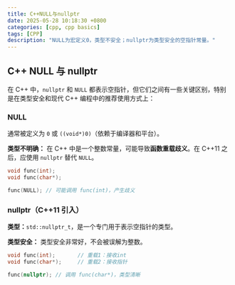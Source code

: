 ```yaml
---
title: C++NULL与nullptr
date: 2025-05-28 10:18:30 +0800
categories: [cpp, cpp basics]
tags: [CPP]
description: "NULL为宏定义0，类型不安全；nullptr为类型安全的空指针常量。"
---
```

## C++ NULL 与 nullptr

在 C++ 中，`nullptr` 和 `NULL` 都表示空指针，但它们之间有一些关键区别，特别是在类型安全和现代 C++ 编程中的推荐使用方式上：

### NULL

通常被定义为 `0` 或 `((void*)0)`（依赖于编译器和平台）。

**类型不明确：** 在 C++ 中是一个整数常量，可能导致**函数重载歧义**。在 C++11 之后，应使用 `nullptr` 替代 `NULL`。

```cpp
void func(int);
void func(char*);

func(NULL); // 可能调用 func(int)，产生歧义
```

###   nullptr（C++11 引入）

**类型：**`std::nullptr_t`，是一个专门用于表示空指针的类型。

**类型安全：** 类型安全非常好，不会被误解为整数。

```cpp
void func(int);       // 重载1：接收int
void func(char*);     // 重载2：接收指针

func(nullptr); // 调用 func(char*)，类型清晰
```
